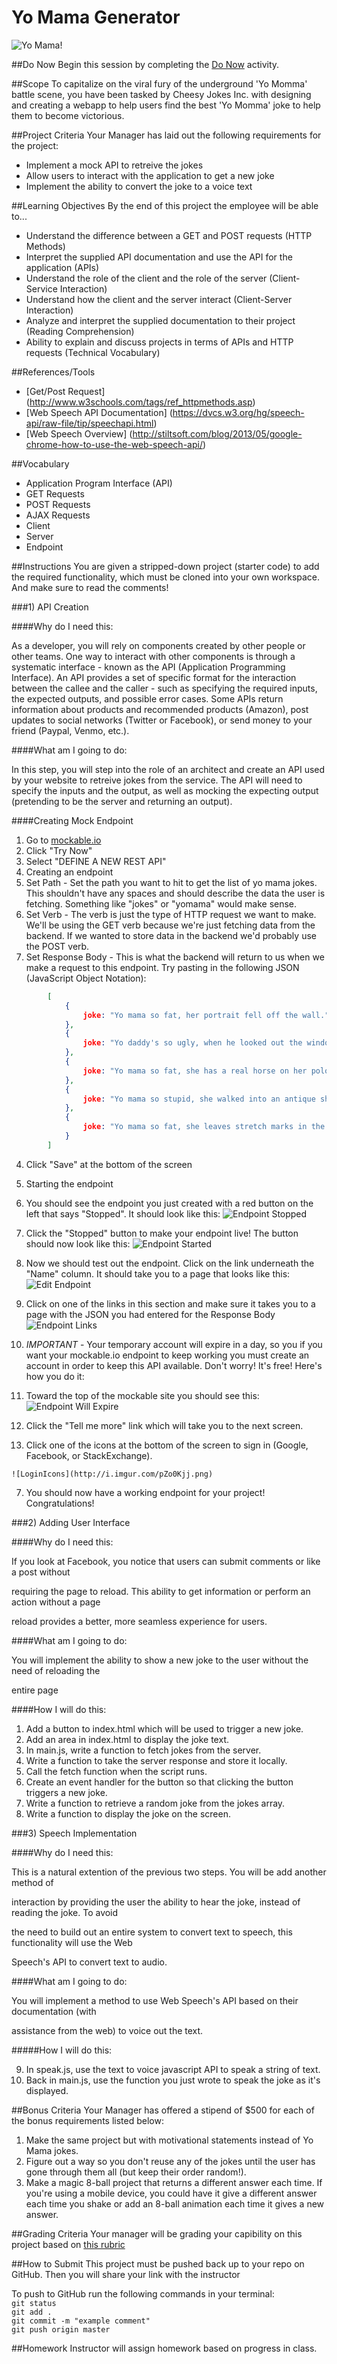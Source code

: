 # Yo Mama Generator

![Yo Mama!](https://pbs.twimg.com/profile_images/406303048/yomamalogo-1.jpg)

##Do Now 
Begin this session by completing the [Do Now](doNow.md) activity.

##Scope
To capitalize on the viral fury of the underground 'Yo Momma' battle scene, you have been tasked by Cheesy Jokes Inc. with designing and creating a webapp to help users find the best 'Yo Momma' joke to help them to become victorious.


##Project Criteria
Your Manager has laid out the following requirements for the project:

* Implement a mock API to retreive the jokes
* Allow users to interact with the application to get a new joke
* Implement the ability to convert the joke to a voice text

##Learning Objectives
By the end of this project the employee will be able to...

* Understand the difference between a GET and POST requests (HTTP Methods)
* Interpret the supplied API documentation and use the API for the application (APIs)
* Understand the role of the client and the role of the server (Client-Service Interaction)
* Understand how the client and the server interact (Client-Server Interaction)
* Analyze and interpret the supplied documentation to their project (Reading Comprehension)
* Ability to explain and discuss projects in terms of APIs and HTTP requests (Technical Vocabulary)

##References/Tools
* [Get/Post Request] (http://www.w3schools.com/tags/ref_httpmethods.asp)
* [Web Speech API Documentation] (https://dvcs.w3.org/hg/speech-api/raw-file/tip/speechapi.html)
* [Web Speech Overview] (http://stiltsoft.com/blog/2013/05/google-chrome-how-to-use-the-web-speech-api/)

##Vocabulary
* Application Program Interface (API)
* GET Requests
* POST Requests
* AJAX Requests
* Client
* Server
* Endpoint

##Instructions
You are given a stripped-down project (starter code) to add the required functionality, which must be cloned into your own workspace.  And make sure to read the comments!

###1) API Creation

####Why do I need this:

As a developer, you will rely on components created by other people or other teams. One way to interact with other components is through a systematic interface - known as the API (Application Programming Interface).  An API provides a set of specific format for the interaction between the callee and the caller - such as specifying the required inputs, the expected outputs, and possible error cases.  Some APIs return information about products and recommended products (Amazon), post updates to social networks (Twitter or Facebook), or send money to your friend (Paypal, Venmo, etc.).

####What am I going to do:

In this step, you will step into the role of an architect and create an API used by your website to retreive jokes from the service.  The API will need to specify the inputs and the output, as well as mocking the expecting output (pretending to be the server and returning an output).

####Creating Mock Endpoint
1. Go to [mockable.io](https://www.mockable.io/)
2. Click "Try Now"
3. Select "DEFINE A NEW REST API"
4. Creating an endpoint
  1. Set Path - Set the path you want to hit to get the list of yo mama jokes.  This shouldn't have any spaces and should describe the data the user is fetching.  Something like "jokes" or "yomama" would make sense.
  2. Set Verb - The verb is just the type of HTTP request we want to make.  We'll be using the GET verb because we're just fetching data from the backend.  If we wanted to store data in the backend we'd probably use the POST verb.
  3. Set Response Body - This is what the backend will return to us when we make a request to this endpoint.  Try pasting in the following JSON (JavaScript Object Notation):

```json
        [
            {
                joke: "Yo mama so fat, her portrait fell off the wall."
            },
            {
                joke: "Yo daddy's so ugly, when he looked out the window he was arrested for mooning!"
            },
            {
                joke: "Yo mama so fat, she has a real horse on her polo shirt."
            },
            {
                joke: "Yo mama so stupid, she walked into an antique shop and asked, 'What's new?'"
            },
            {
                joke: "Yo mama so fat, she leaves stretch marks in the tub."
            }
        ]
```

  4. Click "Save" at the bottom of the screen
5. Starting the endpoint
  1. You should see the endpoint you just created with a red button on the left that says "Stopped".  It should look like this:
![Endpoint Stopped](http://i.imgur.com/wPAQ1Nk.png)

  2. Click the "Stopped" button to make your endpoint live!  The button should now look like this:
![Endpoint Started](http://i.imgur.com/RhIX6SU.png)

  3. Now we should test out the endpoint.  Click on the link underneath the "Name" column.  It should take you to a page that looks like this:
![Edit Endpoint](http://i.imgur.com/CzPbwfN.png)

  4. Click on one of the links in this section and make sure it takes you to a page with the JSON you had entered for the Response Body
![Endpoint Links](http://i.imgur.com/dxsxsde.png)

6. *IMPORTANT* - Your temporary account will expire in a day, so you if you want your mockable.io endpoint to keep working you must create an account in order to keep this API available.  Don't worry!  It's free!  Here's how you do it:
  1. Toward the top of the mockable site you should see this:
![Endpoint Will Expire](http://i.imgur.com/Ddu12Vz.png)

  2. Click the "Tell me more" link which will take you to the next screen.
  3. Click one of the icons at the bottom of the screen to sign in (Google, Facebook, or StackExchange).

    ![LoginIcons](http://i.imgur.com/pZo0Kjj.png)

7. You should now have a working endpoint for your project!  Congratulations!


###2) Adding User Interface

####Why do I need this:

If you look at Facebook, you notice that users can submit comments or like a post without

requiring the page to reload. This ability to get information or perform an action without a page

reload provides a better, more seamless experience for users.

####What am I going to do:

You will implement the ability to show a new joke to the user without the need of reloading the

entire page

####How I will do this:

1. Add a button to index.html which will be used to trigger a new joke.
2. Add an area in index.html to display the joke text.
3. In main.js, write a function to fetch jokes from the server.
4. Write a function to take the server response and store it locally.
5. Call the fetch function when the script runs.
6. Create an event handler for the button so that clicking the button triggers a new joke.
7. Write a function to retrieve a random joke from the jokes array.
8. Write a function to display the joke on the screen.

###3) Speech Implementation

####Why do I need this:

This is a natural extention of the previous two steps. You will be add another method of

interaction by providing the user the ability to hear the joke, instead of reading the joke. To avoid

the need to build out an entire system to convert text to speech, this functionality will use the Web

Speech's API to convert text to audio.

####What am I going to do:

You will implement a method to use Web Speech's API based on their documentation (with

assistance from the web) to voice out the text.

#####How I will do this:

9. In speak.js, use the text to voice javascript API to speak a string of text.
10. Back in main.js, use the function you just wrote to speak the joke as it's displayed.

##Bonus Criteria 
Your Manager has offered a stipend of $500 for each of the bonus requirements listed below: 

1. Make the same project but with motivational statements instead of Yo Mama jokes.
2. Figure out a way so you don't reuse any of the jokes until the user has gone through them all (but keep their order random!).
4.  Make a magic 8-ball project that returns a different answer each time.  If you're using a mobile device, you could have it give a different answer each time you shake or add an 8-ball animation each time it gives a new answer.

##Grading Criteria
Your manager will be grading your capibility on this project based on [this rubric](assessment.md)

##How to Submit
This project must be pushed back up to your repo on GitHub. Then you will share your link with the instructor

To push to GitHub run the following commands in your terminal:  
`git status`  
`git add .`  
`git commit -m "example comment"`  
`git push origin master`

##Homework
Instructor will assign homework based on progress in class.
